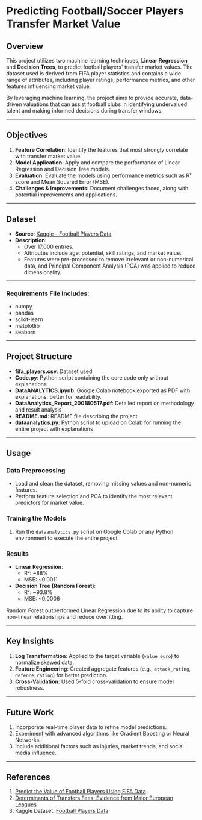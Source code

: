 # Predicting Football/Soccer Players Transfer Market Value

## Overview
This project utilizes two machine learning techniques, **Linear Regression** and **Decision Trees**, to predict football players' transfer market values. The dataset used is derived from FIFA player statistics and contains a wide range of attributes, including player ratings, performance metrics, and other features influencing market value.

By leveraging machine learning, the project aims to provide accurate, data-driven valuations that can assist football clubs in identifying undervalued talent and making informed decisions during transfer windows.

---

## Objectives

1. **Feature Correlation**: Identify the features that most strongly correlate with transfer market value.
2. **Model Application**: Apply and compare the performance of Linear Regression and Decision Tree models.
3. **Evaluation**: Evaluate the models using performance metrics such as R² score and Mean Squared Error (MSE).
4. **Challenges & Improvements**: Document challenges faced, along with potential improvements and applications.

---

## Dataset

- **Source**: [Kaggle - Football Players Data](https://www.kaggle.com/datasets/maso0dahmed/football-players-data/data)
- **Description**: 
  - Over 17,000 entries.
  - Attributes include age, potential, skill ratings, and market value.
  - Features were pre-processed to remove irrelevant or non-numerical data, and Principal Component Analysis (PCA) was applied to reduce dimensionality.

---

### Requirements File Includes:
- numpy
- pandas
- scikit-learn
- matplotlib
- seaborn

---

## Project Structure
- **fifa_players.csv**: Dataset used
- **Code.py**: Python script containing the core code only without explanations
- **DataANALYTICS.ipynb**: Google Colab notebook exported as PDF with explanations, better for readability.
- **DataAnalytics_Report_200180517.pdf**: Detailed report on methodology and result analysis
- **README.md**: README file describing the project
- **dataanalytics.py**: Python script to upload on Colab for running the entire project with explanations
---

## Usage

### Data Preprocessing
- Load and clean the dataset, removing missing values and non-numeric features.
- Perform feature selection and PCA to identify the most relevant predictors for market value.

### Training the Models
1. Run the `dataanalytics.py` script on Google Colab or any Python environment to execute the entire project.
### Results
- **Linear Regression**:
  - R²: ~88%
  - MSE: ~0.0011
- **Decision Tree (Random Forest)**:
  - R²: ~93.8%
  - MSE: ~0.0006

Random Forest outperformed Linear Regression due to its ability to capture non-linear relationships and reduce overfitting.

---

## Key Insights
1. **Log Transformation**: Applied to the target variable (`value_euro`) to normalize skewed data.
2. **Feature Engineering**: Created aggregate features (e.g., `attack_rating`, `defence_rating`) for better prediction.
3. **Cross-Validation**: Used 5-fold cross-validation to ensure model robustness.

---

## Future Work

1. Incorporate real-time player data to refine model predictions.
2. Experiment with advanced algorithms like Gradient Boosting or Neural Networks.
3. Include additional factors such as injuries, market trends, and social media influence.

---

## References

1. [Predict the Value of Football Players Using FIFA Data](https://www.researchgate.net/publication/358871715_Predict_the_Value_of_Football_Players_Using_FIFA_Video_Game_Data_and_Machine_Learning_Techniques)
2. [Determinants of Transfers Fees: Evidence from Major European Leagues](https://www.researchgate.net/publication/331929212_Determinants_of_Transfers_Fees_Evidence_from_the_Five_Major_European_Football_Leagues)
3. Kaggle Dataset: [Football Players Data](https://www.kaggle.com/datasets/maso0dahmed/football-players-data/data)
